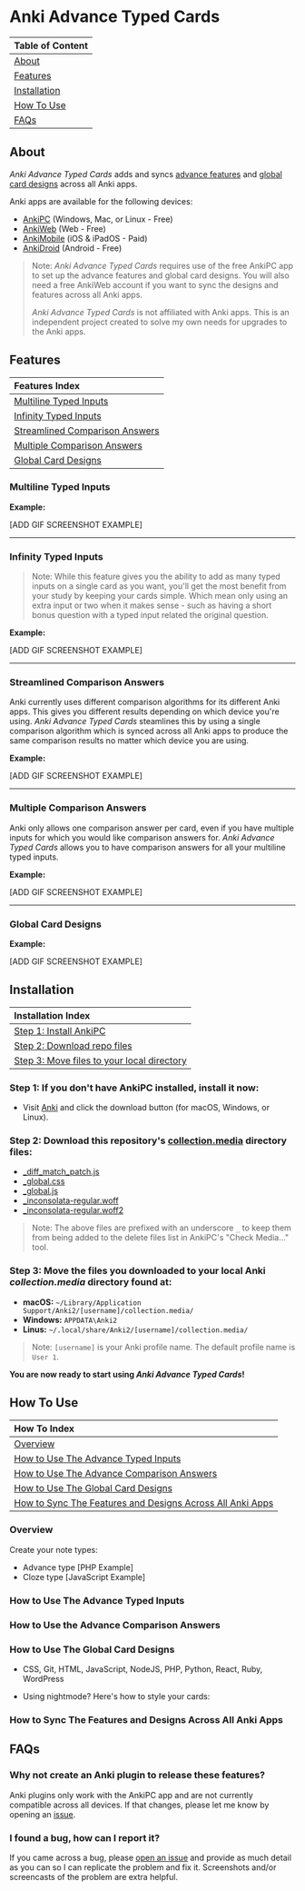 # Anki Advance Typed Cards

| Table of Content              |
| :---------------------------- |
| [About](#about)               |
| [Features](#features)         |
| [Installation](#installation) |
| [How To Use](#how-to-use)     |
| [FAQs](#faqs)                 |

## About

_Anki Advance Typed Cards_ adds and syncs [advance features](#features) and [global card designs](#global-card-designs) across all Anki apps.

Anki apps are available for the following devices:

- [AnkiPC](https://apps.ankiweb.net/) (Windows, Mac, or Linux - Free)
- [AnkiWeb](https://ankiweb.net) (Web - Free)
- [AnkiMobile](https://itunes.apple.com/us/app/ankimobile-flashcards/id373493387) (iOS & iPadOS - Paid)
- [AnkiDroid](https://play.google.com/store/apps/details?id=com.ichi2.anki) (Android - Free)

> Note: _Anki Advance Typed Cards_ requires use of the free AnkiPC app to set up the advance features and global card designs. You will also need a free AnkiWeb account if you want to sync the designs and features across all Anki apps.
>
>_Anki Advance Typed Cards_ is not affiliated with Anki apps. This is an independent project created to solve my own needs for upgrades to the Anki apps.

## Features

| Features Index                                                    |
| :---------------------------------------------------------------- |
| [Multiline Typed Inputs](#multiline-typed-inputs)                 |
| [Infinity Typed Inputs](#infinity-typed-inputs)                   |
| [Streamlined Comparison Answers](#streamlined-comparison-answers) |
| [Multiple Comparison Answers](#multiple-comparison-answers)       |
| [Global Card Designs](#global-card-designs)                       |

<!-- ### The Main Features
1. The ability to quickly modify the design of your cards globally with CSS and have the styles sync across all Anki apps.
2. The ability to add multiline typed inputs to your cards that work on all Anki apps.
3. The ability to have as many multiline inputs as you want in a single card.
4. Streamlined comparison answers that work with multiline inputs across all Anki apps.
5. No limit to how many comparison answers you can have per card. -->

### Multiline Typed Inputs

**Example:**

[ADD GIF SCREENSHOT EXAMPLE]

---

### Infinity Typed Inputs

> Note: While this feature gives you the ability to add as many typed inputs on a single card as you want, you'll get the most benefit from your study by keeping your cards simple. Which mean only using an extra input or two when it makes sense - such as having a short bonus question with a typed input related the original question.

**Example:**

[ADD GIF SCREENSHOT EXAMPLE]

---

### Streamlined Comparison Answers

Anki currently uses different comparison algorithms for its different Anki apps. This gives you different results depending on which device you're using. _Anki Advance Typed Cards_ steamlines this by using a single comparison algorithm which is synced across all Anki apps to produce the same comparison results no matter which device you are using.

**Example:**

[ADD GIF SCREENSHOT EXAMPLE]

---

### Multiple Comparison Answers

Anki only allows one comparison answer per card, even if you have multiple inputs for which you would like comparison answers for. _Anki Advance Typed Cards_ allows you to have comparison answers for all your multiline typed inputs.

**Example:**

[ADD GIF SCREENSHOT EXAMPLE]

---

### Global Card Designs

**Example:**

[ADD GIF SCREENSHOT EXAMPLE]

## Installation

| Installation Index                                                                                                                        |
| :---------------------------------------------------------------------------------------------------------------------------------------- |
| [Step 1: Install AnkiPC](#step-1-if-you-dont-have-ankipc-installed-install-it-now)                                                        |
| [Step 2: Download repo files](#step-2-download-this-repositorys-collectionmedia-directory-files)                                          |
| [Step 3: Move files to your local directory](#step-3-move-the-files-you-downloaded-to-your-local-anki-collectionmedia-directory-found-at) |

### Step 1: If you don't have AnkiPC installed, install it now:

- Visit [Anki](https://apps.ankiweb.net/) and click the download button (for macOS, Windows, or Linux).

### Step 2: Download this repository's [collection.media](https://github.com/jacobcassidy/anki-advance-typed-cards/tree/main/collection.media) directory files:

- [\_diff_match_patch.js](https://github.com/jacobcassidy/anki-advance-typed-cards/blob/main/collection.media/_diff_match_patch.js)
- [\_global.css](https://github.com/jacobcassidy/anki-advance-typed-cards/blob/main/collection.media/_global.css)
- [\_global.js](https://github.com/jacobcassidy/anki-advance-typed-cards/blob/main/collection.media/_global.js)
- [\_inconsolata-regular.woff](https://github.com/jacobcassidy/anki-advance-typed-cards/blob/main/collection.media/_inconsolata-regular.woff)
- [\_inconsolata-regular.woff2](https://github.com/jacobcassidy/anki-advance-typed-cards/blob/main/collection.media/_inconsolata-regular.woff2)

> Note: The above files are prefixed with an underscore `_` to keep them from being added to the delete files list in AnkiPC's "Check Media..." tool.

### Step 3: Move the files you downloaded to your local Anki _collection.media_ directory found at:

- **macOS:** `~/Library/Application Support/Anki2/[username]/collection.media/`
- **Windows:** `APPDATA\Anki2`
- **Linus:** `~/.local/share/Anki2/[username]/collection.media/`

> Note: `[username]` is your Anki profile name. The default profile name is `User 1`.

**You are now ready to start using _Anki Advance Typed Cards_!**

## How To Use

| How To Index                                                   |
| :------------------------------------------------------------- |
| [Overview](#)                                                  |
| [How to Use The Advance Typed Inputs](#)                       |
| [How to Use The Advance Comparison Answers](#)                 |
| [How to Use The Global Card Designs](#)                        |
| [How to Sync The Features and Designs Across All Anki Apps](#) |

### Overview

Create your note types:

- Advance type [PHP Example]
- Cloze type [JavaScript Example]

### How to Use The Advance Typed Inputs

### How to Use the Advance Comparison Answers

### How to Use The Global Card Designs

- CSS, Git, HTML, JavaScript, NodeJS, PHP, Python, React, Ruby, WordPress

- Using nightmode? Here's how to style your cards:

### How to Sync The Features and Designs Across All Anki Apps

## FAQs

### Why not create an Anki plugin to release these features?

Anki plugins only work with the AnkiPC app and are not currently compatible across all devices. If that changes, please let me know by opening an [issue](https://github.com/jacobcassidy/anki-advance-typed-cards/issues).

### I found a bug, how can I report it?

If you came across a bug, please [open an issue](https://github.com/jacobcassidy/anki-advance-typed-cards/issues) and provide as much detail as you can so I can replicate the problem and fix it. Screenshots and/or screencasts of the problem are extra helpful.
